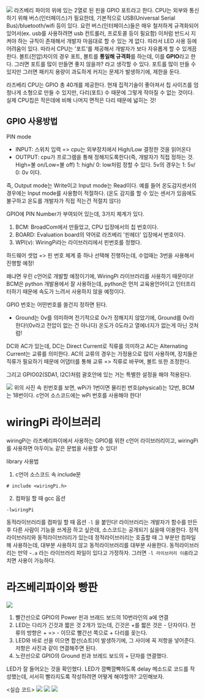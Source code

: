 ![](https://images.velog.io/images/allzeroyou/post/b931e1dc-d3b1-4f78-a4ed-8eaaecf825d4/%E1%84%89%E1%85%B3%E1%84%8F%E1%85%B3%E1%84%85%E1%85%B5%E1%86%AB%E1%84%89%E1%85%A3%E1%86%BA%202022-03-28%20%E1%84%8B%E1%85%A9%E1%84%92%E1%85%AE%2010.38.38.png)
라즈베리 파이의 위에 있는 2열로 된 핀을 GPIO 포트라고 한다.
CPU는 외부와 통신하기 위해 버스(인터페이스)가 필요한데, 기본적으로 USB(Universal Serial Bus)/bluetooth/wifi 등이 있다.
요런 버스(인터페이스)들은 매우 철저하게 규격화되어있어서(ex. usb를 사용하려면 usb 컨트롤러, 프로토콜 등이 필요함)
이처럼 반드시 지켜야 하는 규칙이 존재해서 개발자 마음대로 할 수 있는 게 없다. 따라서 LED 사용 등에 어려움이 있다.
따라서 CPU는 '포트'를 제공해서 개발자가 보다 자유롭게 할 수 있게끔 한다. 볼트(전압)차이의 경우 포트, 볼트를 **통일해 규격화**를 하는데, 이를 **GPIO**라고 한다.
그러면 포트를 많이 만들면 좋지 않을까? 라고 생각할 수 있다.
포트를 많이 만들 수 있지만 그러면 패키지 용량이 과도하게 커지는 문제가 발생하기에, 제한을 둔다.

라즈베리 CPU는 GPIO 총 40개를 제공한다.
현재 집적기술이 좋아져서 칩 사이즈를 엄청나게 소형으로 만들 수 있지만, 다리(포트) 수 때문에 그렇게 작아질 수 없는 것이다.
실제 CPU칩은 작은데에 비해 나머지 면적은 다리 때문에 넓히는 것!

## GPIO 사용방법
PIN mode 
- INPUT: 스위치 입력 => cpu는 외부장치에서 High/Low 결정한 것을 읽어온다
- OUTPUT: cpu가 프로그램을 통해 정해지도록한다(즉, 개발자가 직접 정하는 것. High=불 on/Low=불 off)
1: high/ 0: low처럼 정할 수 있다.
5v의 경우는 1: 5v/ 0: 0v 이다.

즉, Output mode는 Write이고 Input mode는 Read이다.
예를 들어 온도감지센서의 경우에는 Input mode를 사용함이 적절하다.
(온도 감지를 할 수 있는 센서가 있음에도 불구하고 온도를 개발자가 직접 적는건 적절치 않다)

GPIO에 PIN Number가 부여되어 있는데, 
3가지 체계가 있다.
1. BCM: BroadCom에서 만들었고, CPU 입장에서의 칩 번호이다.
2. BOARD: Evaluation board의 약어로 라즈베리 '핀헤더' 입장에서 번호이다.
3. WPI(v): WiringPi라는 라이브러리에서 핀번호를 정했다. 


하드웨어 셋업 => 핀 번호 체계 중 하나 선택해 진행하는데, 수업때는 3번을 사용해서 진행할 예정!

왜냐면 우린 c언어로 개발할 예정이기에, WiringPi 라이브러리를 사용하기 때문이다!
BCM은 python 개발용에서 잘 사용하는데, python은 먼저 교육용언어이고 인터프리터하기 때문에 속도가 느려서 사용하지 않을 예정이다.

GPIO 번호는 어떤번호를 쓸건지 정하면 된다.
- Ground는 0v를 의미하며 전기적으로 0v가 정해지지 않았기에, Ground를 0v라 한다!(0v라고 전압이 없는 건 아니다)
온도가 0도라고 열에너지가 없는게 아닌 것처럼!

DC와 AC가 있는데, DC는 Direct Current로 직류를 의미하고 AC는 Alternating Current는 교류를 의미한다.
AC의 교류의 경우는 가정용으로 많이 사용하며, 장치들은 직류가 필요하기 때문에 어댑터를 통해 교류 => 직류로 바꾸며, 볼트 또한 조정한다.

그리고 GPIO02(SDA1, I2C)처럼 괄호안에 있는 거는 특별한 설정을 해야 적용된다.

![](https://images.velog.io/images/allzeroyou/post/54cfa722-faeb-4299-b940-8881dc93d77b/image.png)
위의 사진 속 핀번호를 보면, wPi가 1번이면 물리핀 번호(physical)는 12번, BCM는 18번이다.
c언어 소스코드에는 wPi 번호를 사용해야 한다!

# wiringPi 라이브러리
wiringPi는 라즈베리파이에서 사용하는 GPIO를 위한 c언어 라이브러리이고, wiringPi를 사용하면 아두이노 같은 문법을 사용할 수 있다!


library 사용법
1. c언어 소스코드 속 include문
```
# include <wiringPi.h>
```
2. 컴파일 할 때 gcc 옵션
```
-lwiringPi
```
 동적라이브러리를 컴파일 할 때 옵션 `-l` 을 붙인다!
라이브러리는 개발자가 함수를 만든 후 다른 사람이 기능을 쓰게끔 하고 싶은데, 소스코드는 공개되기 싫을때 이용한다.
정적라이브러리와 동적라이브러리가 있는데 정적라이브러리는 호출할 때 그 부분만 컴파일해 사용하는데, 대부분 사용하지 않고 동적라이브러리를 대부분 사용한다.
동적라이브러리는 만약 `~.a` 라는 라이브러리 파일이 있다고 가정하자.
그러면 `-l 라이브러리 이름`라고 치면 사용이 가능하다.

# 라즈베리파이와 빵판
![](https://images.velog.io/images/allzeroyou/post/5b1166fb-c4dd-47d4-bdc4-26a3607006d8/%E1%84%89%E1%85%B3%E1%84%8F%E1%85%B3%E1%84%85%E1%85%B5%E1%86%AB%E1%84%89%E1%85%A3%E1%86%BA%202022-03-28%20%E1%84%8B%E1%85%A9%E1%84%92%E1%85%AE%2011.48.29.png)
1. 빨간선으로 GPIO의 Power 핀과 브래드 보드의 10번라인의 a에 연결
2. LED는 다리가 긴것과 짧은 것 2개가 있는데, 긴것은 +를 짧은 것은 - 단자이다. 전류의 방향은 + => - 이므로 빨간선 쪽으로 + 다리를 꽂는다.
3. LED와 바로 선을 이으면 합선(쇼트)이 발생하기에, 그 사이에 꼭 저항을 넣어준다. 저항은 사진과 같이 연결해주면 된다.
4. 노란선으로 GPIO의 Ground 핀과 브레드 보드의 + 단자를 연결했다.

LED가 잘 들어오는 것을 확인했다.
LED가 깜빡깜빡하도록 delay 메소드로 코드를 작성했는데, 서서히 빨라지도록 작성하려면 어떻게 해야할까? 고민해보자.

<실습 코드>
![](https://images.velog.io/images/allzeroyou/post/ac59254c-9c7e-4a70-bb68-4ae1180322f2/image.png)
![](https://images.velog.io/images/allzeroyou/post/978398c8-a058-4fb6-a3a4-79a649800e13/image.png)
![](https://images.velog.io/images/allzeroyou/post/5893c647-6f7d-42a3-935f-86440e15dd1e/image.png)

